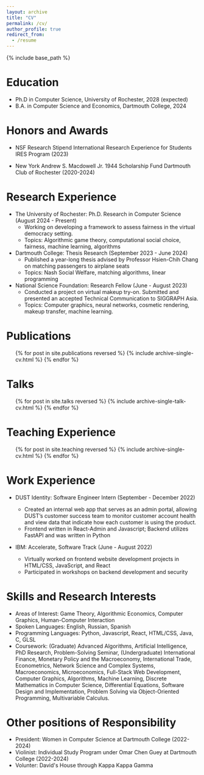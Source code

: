 ```yaml
---
layout: archive
title: "CV"
permalink: /cv/
author_profile: true
redirect_from:
  - /resume
---
```


{% include base_path %}

Education
======
* Ph.D in Computer Science, University of Rochester, 2028 (expected)
* B.A. in Computer Science and Economics, Dartmouth College, 2024

Honors and Awards
======
* NSF Research Stipend International Research Experience for Students IRES Program (2023)

* New York Andrew S. Macdowell Jr. 1944 Scholarship Fund Dartmouth Club of Rochester (2020-2024)
  
Research Experience
======
* The University of Rochester: Ph.D. Research in Computer Science (August 2024 - Present)
  *  Working on developing a framework to assess fairness in the virtual democracy setting.
  * Topics: Algorithmic game theory, computational social choice, fairness, machine learning, algorithms
* Dartmouth College: Thesis Research (September 2023 - June 2024)
  * Published a year-long thesis advised by Professor Hsien-Chih Chang on matching passengers to airplane seats
  * Topics: Nash Social Welfare, matching algorithms, linear programming
* National Science Foundation: Research Fellow (June - August 2023)
  * Conducted a project on virtual makeup try-on. Submitted and presented an accepted Technical Communication to SIGGRAPH Asia.
  * Topics: Computer graphics, neural networks, cosmetic rendering, makeup transfer, machine learning.

Publications
======
  <ul>{% for post in site.publications reversed %}
    {% include archive-single-cv.html %}
  {% endfor %}</ul>
  
Talks
======
  <ul>{% for post in site.talks reversed %}
    {% include archive-single-talk-cv.html  %}
  {% endfor %}</ul>
  
Teaching Experience
======
  <ul>{% for post in site.teaching reversed %}
    {% include archive-single-cv.html %}
  {% endfor %}</ul>
  
Work Experience
======
* DUST Identity: Software Engineer Intern (September - December 2022)
  * Created an internal web app that serves as an admin portal, allowing DUST’s customer success team to monitor customer account health and view data that indicate how each customer is using the product.
  * Frontend written in React-Admin and Javascript; Backend utilizes FastAPI and was written in Python

* IBM: Accelerate, Software Track (June - August 2022)
  * Virtually worked on frontend website development projects in HTML/CSS, JavaScript, and React
  * Participated in workshops on backend development and security

Skills and Research Interests
======
* Areas of Interest: Game Theory, Algorithmic Economics, Computer Graphics, Human-Computer Interaction
* Spoken Languages: English, Russian, Spanish
* Programming Languages: Python, Javascript, React, HTML/CSS, Java, C, GLSL
* Coursework: (Graduate) Advanced Algorithms, Artificial Intelligence, PhD Research, Problem-Solving Seminar,
(Undergraduate) International Finance, Monetary Policy and the Macroeconomy, International Trade, Econometrics,
Network Science and Complex Systems, Macroeconomics, Microeconomics, Full-Stack Web Development, Computer
Graphics, Algorithms, Machine Learning, Discrete Mathematics in Computer Science, Differential Equations, Software
Design and Implementation, Problem Solving via Object-Oriented Programming, Multivariable Calculus.

Other positions of Responsibility
======
* President: Women in Computer Science at Dartmouth College (2022-2024)
* Violinist: Individual Study Program under Omar Chen Guey at Dartmouth College (2022-2024)
* Volunter: David's House through Kappa Kappa Gamma